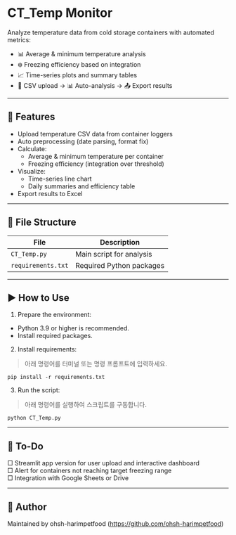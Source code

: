 # CT_Temp Monitor

Analyze temperature data from cold storage containers with automated metrics:

- 📊 Average & minimum temperature analysis
- ❄️ Freezing efficiency based on integration
- 📈 Time-series plots and summary tables
- 📂 CSV upload → 📊 Auto-analysis → 📤 Export results

---

## 🔧 Features

- Upload temperature CSV data from container loggers
- Auto preprocessing (date parsing, format fix)
- Calculate:
  - Average & minimum temperature per container
  - Freezing efficiency (integration over threshold)
- Visualize:
  - Time-series line chart
  - Daily summaries and efficiency table
- Export results to Excel

---

## 📁 File Structure

| File | Description |
|------|-------------|
| `CT_Temp.py` | Main script for analysis |
| `requirements.txt` | Required Python packages |

---

## ▶️ How to Use

1. Prepare the environment:
- Python 3.9 or higher is recommended.
- Install required packages.

2. Install requirements:
> 아래 명령어를 터미널 또는 명령 프롬프트에 입력하세요.

    pip install -r requirements.txt

3. Run the script:
> 아래 명령어를 실행하여 스크립트를 구동합니다.

    python CT_Temp.py

--------------------------------------------------

📌 To-Do
--------

□ Streamlit app version for user upload and interactive dashboard  
□ Alert for containers not reaching target freezing range  
□ Integration with Google Sheets or Drive

--------------------------------------------------

🧠 Author
---------

Maintained by ohsh-harimpetfood
(https://github.com/ohsh-harimpetfood)
